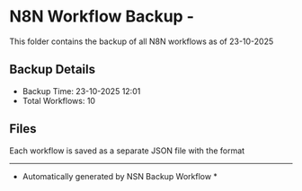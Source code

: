 # N8N Workflow Backup - 
This folder contains the backup of all N8N workflows as of 23-10-2025

## Backup Details
- Backup Time: 23-10-2025 12:01
- Total Workflows: 10

## Files
Each workflow is saved as a separate JSON file with the format

-----------
* Automatically generated by NSN Backup Workflow *